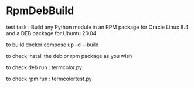 # RpmDebBuild
test task :
Build any Python module in an RPM package for Oracle Linux 8.4 and a DEB package for Ubuntu 20.04

to build
docker compose up -d --build

to check
install the deb or rpm package as you wish

to check deb
	run : termcolor.py
 
to check rpm 
	run : termcolortest.py
